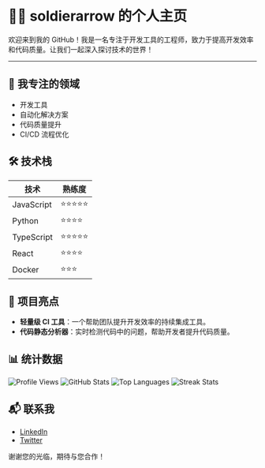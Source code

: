 # 👨‍💻 soldierarrow 的个人主页

欢迎来到我的 GitHub！我是一名专注于开发工具的工程师，致力于提高开发效率和代码质量。让我们一起深入探讨技术的世界！

---

## 🎯 我专注的领域
- 开发工具
- 自动化解决方案
- 代码质量提升
- CI/CD 流程优化

## 🛠️ 技术栈
| 技术      | 熟练度     |
|-----------|------------|
| JavaScript| ⭐⭐⭐⭐⭐     |
| Python    | ⭐⭐⭐⭐      |
| TypeScript| ⭐⭐⭐⭐⭐     |
| React     | ⭐⭐⭐⭐      |
| Docker    | ⭐⭐⭐       |

## 🚀 项目亮点
- **轻量级 CI 工具**：一个帮助团队提升开发效率的持续集成工具。
- **代码静态分析器**：实时检测代码中的问题，帮助开发者提升代码质量。

## 📊 统计数据
![Profile Views](https://komarev.com/ghpvc/?username=soldierarrow&label=Profile%20Views&color=blue&style=flat)
![GitHub Stats](https://github-readme-stats.vercel.app/api?username=soldierarrow&show_icons=true&theme=radical)
![Top Languages](https://github-readme-stats.vercel.app/api/top-langs/?username=soldierarrow&layout=compact&theme=radical)
![Streak Stats](https://streak-stats.demolab.com/?user=soldierarrow&theme=radical)

## 📬 联系我
- [LinkedIn](https://www.linkedin.com/in/soldierarrow)
- [Twitter](https://twitter.com/soldierarrow)

谢谢您的光临，期待与您合作！